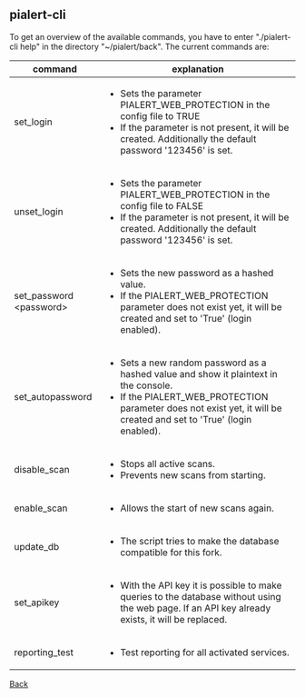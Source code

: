 ## pialert-cli

To get an overview of the available commands, you have to enter "./pialert-cli help" in the directory "~/pialert/back".
The current commands are:

| command | explanation |
| ------- | ----------- |
| set_login | <ul><li>Sets the parameter PIALERT_WEB_PROTECTION in the config file to TRUE</li><li>If the parameter is not present, it will be created. Additionally the default password '123456' is set.</li></ul> |
| unset_login | <ul><li>Sets the parameter PIALERT_WEB_PROTECTION in the config file to FALSE</li><li>If the parameter is not present, it will be created. Additionally the default password '123456' is set.</li></ul> |
| set_password &lt;password&gt; | <ul><li>Sets the new password as a hashed value.</li><li>If the PIALERT_WEB_PROTECTION parameter does not exist yet, it will be created and set to 'True' (login enabled).</li></ul> |
| set_autopassword | <ul><li>Sets a new random password as a hashed value and show it plaintext in the console.</li><li>If the PIALERT_WEB_PROTECTION parameter does not exist yet, it will be created and set to 'True' (login enabled).</li></ul> |
| disable_scan | <ul><li>Stops all active scans.</li><li>Prevents new scans from starting.</li></ul> |
| enable_scan | <ul><li>Allows the start of new scans again.</li></ul> |
| update_db | <ul><li>The script tries to make the database compatible for this fork.</li></ul> |
| set_apikey | <ul><li>With the API key it is possible to make queries to the database without using the web page. If an API key already exists, it will be replaced.</li></ul> |
| reporting_test | <ul><li>Test reporting for all activated services.</li></ul> |

[Back](https://github.com/leiweibau/Pi.Alert#back)
